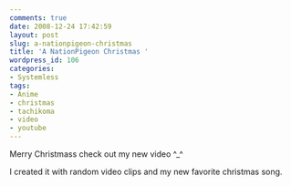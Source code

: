 ```yaml
---
comments: true
date: 2008-12-24 17:42:59
layout: post
slug: a-nationpigeon-christmas
title: 'A NationPigeon Christmas '
wordpress_id: 106
categories:
- Systemless
tags:
- Anime
- christmas
- tachikoma
- video
- youtube
---
```


Merry Christmass check out my new video ^_^



I created it with random video clips and my new favorite christmas song.

